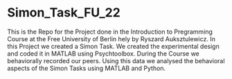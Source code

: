 # Simon_Task_FU_22

This is the Repo for the Project done in the Introduction to Pregramming Course at the Free University of Berlin hely by Ryszard Auksztulewicz.
In this Project we created a Simon Task. We created the experimental design and coded it in MATLAB using Psychtoolbox. 
During the Course we behaviorally recorded our peers. Using this data we analysed the behavioral aspects of the Simon Tasks using MATLAB and Python.

